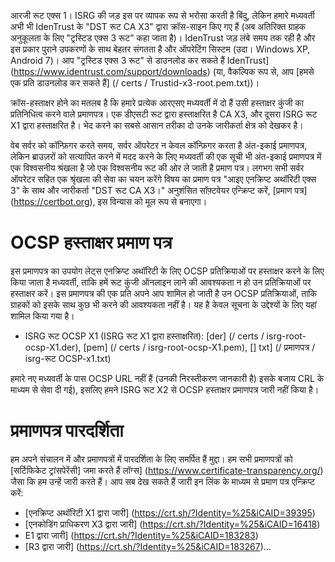 आरजी रूट एक्स 1। ISRG की जड़ इस पर व्यापक रूप से भरोसा करती है
बिंदु, लेकिन हमारे मध्यवर्ती अभी भी IdenTrust के "DST रूट CA X3" द्वारा क्रॉस-साइन किए गए हैं
(अब अतिरिक्त ग्राहक अनुकूलता के लिए "ट्रस्टिड एक्स 3 रूट" कहा जाता है)। IdenTrust
जड़ लंबे समय तक रही है और इस प्रकार पुराने उपकरणों के साथ बेहतर संगतता है
और ऑपरेटिंग सिस्टम (उदा। Windows XP, Android 7)। आप "ट्रस्टिड एक्स 3 रूट" से डाउनलोड कर सकते हैं
IdenTrust] (https://www.identrust.com/support/downloads) (या, वैकल्पिक रूप से,
आप [हमसे एक प्रति डाउनलोड कर सकते हैं] (/ certs / Trustid-x3-root.pem.txt))।

क्रॉस-हस्ताक्षर होने का मतलब है कि हमारे प्रत्येक आरएसए मध्यवर्ती में दो हैं
उसी हस्ताक्षर कुंजी का प्रतिनिधित्व करने वाले प्रमाणपत्र। एक डीएसटी रूट द्वारा हस्ताक्षरित है
CA X3, और दूसरा ISRG रूट X1 द्वारा हस्ताक्षरित है। भेद करने का सबसे आसान तरीका
दो उनके जारीकर्ता क्षेत्र को देखकर है।

वेब सर्वर को कॉन्फ़िगर करते समय, सर्वर ऑपरेटर न केवल कॉन्फ़िगर करता है
अंत-इकाई प्रमाणपत्र, लेकिन ब्राउज़रों को सत्यापित करने में मदद करने के लिए मध्यवर्ती की एक सूची भी
अंत-इकाई प्रमाणपत्र में एक विश्वसनीय श्रंखला है जो एक विश्वसनीय रूट की ओर ले जाती है
प्रमाण पत्र। लगभग सभी सर्वर ऑपरेटर सहित एक श्रृंखला की सेवा का चयन करेंगे
विषय का प्रमाण पत्र "आइए एनक्रिप्ट अथॉरिटी एक्स 3" के साथ और
जारीकर्ता "DST रूट CA X3।" अनुशंसित सॉफ़्टवेयर एन्क्रिप्ट करें,
[प्रमाण पत्र] (https://certbot.org), इस विन्यास को मूल रूप से बनाएगा।

# OCSP हस्ताक्षर प्रमाण पत्र

इस प्रमाणपत्र का उपयोग लेट्स एनक्रिप्ट अथॉरिटी के लिए OCSP प्रतिक्रियाओं पर हस्ताक्षर करने के लिए किया जाता है
मध्यवर्ती, ताकि हमें रूट कुंजी ऑनलाइन लाने की आवश्यकता न हो
उन प्रतिक्रियाओं पर हस्ताक्षर करें। इस प्रमाणपत्र की एक प्रति अपने आप शामिल हो जाती है
उन OCSP प्रतिक्रियाओं, ताकि ग्राहकों को इसके साथ कुछ भी करने की आवश्यकता नहीं है। यह है
केवल सूचना के उद्देश्यों के लिए यहां शामिल किया गया है।

* ISRG रूट OCSP X1 (ISRG रूट X1 द्वारा हस्ताक्षरित): [der] (/ certs / isrg-root-ocsp-X1.der), [pem] (/ certs / isrg-root-ocsp-X1.pem), [] txt] (/ प्रमाणपत्र / isrg-रूट OCSP-x1.txt)

हमारे नए मध्यवर्ती के पास OCSP URL नहीं हैं (उनकी निरस्तीकरण जानकारी है)
इसके बजाय CRL के माध्यम से सेवा दी गई), इसलिए हमने ISRG रूट X2 से OCSP हस्ताक्षर प्रमाणपत्र जारी नहीं किया है।

# प्रमाणपत्र पारदर्शिता

हम अपने संचालन में और प्रमाणपत्रों में पारदर्शिता के लिए समर्पित हैं
मुद्दा। हम सभी प्रमाणपत्रों को [सर्टिफिकेट ट्रांसपेरेंसी] जमा करते हैं
लॉग्स] (https://www.certificate-transparency.org/) जैसा कि हम उन्हें जारी करते हैं। आप सब देख सकते हैं
जारी इन लिंक के माध्यम से प्रमाण पत्र एन्क्रिप्ट करें:

* [एनक्रिप्ट अथॉरिटी X1 द्वारा जारी] (https://crt.sh/?Identity=%25&iCAID=39395)
* [एनकोडिंग प्राधिकरण X3 द्वारा जारी] (https://crt.sh/?Identity=%25&iCAID=16418)
* E1 द्वारा जारी] (https://crt.sh/?Identity=%25&iCAID=183283)
* [R3 द्वारा जारी] (https://crt.sh/?Identity=%25&iCAID=183267)...
